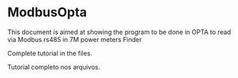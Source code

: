 # ModbusOpta
This document is aimed at showing the program to be done in OPTA to read via Modbus rs485 in 7M power meters Finder

Complete tutorial in the files.

Tutorial completo nos arquivos.

